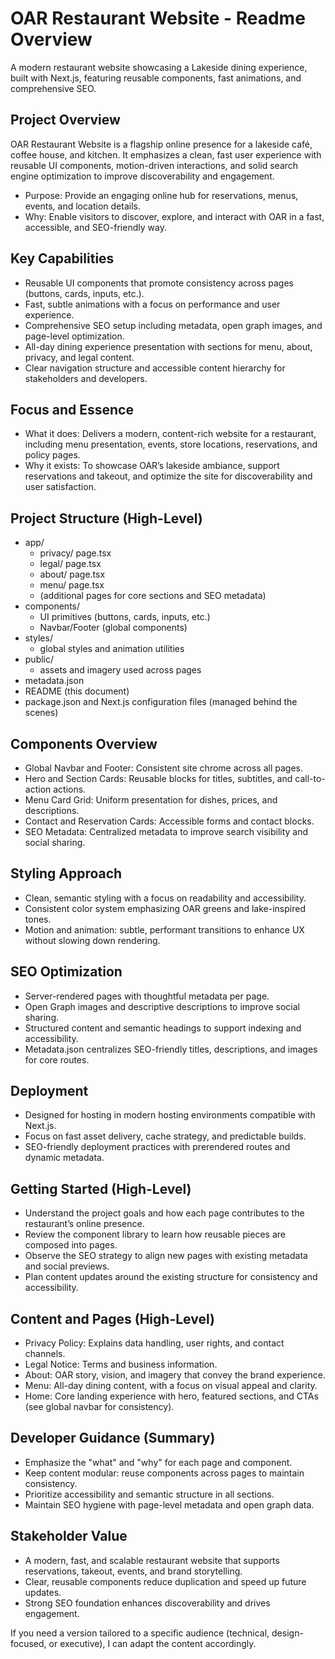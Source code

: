 # OAR Restaurant Website - Readme Overview

A modern restaurant website showcasing a Lakeside dining experience, built with Next.js, featuring reusable components, fast animations, and comprehensive SEO.

## Project Overview
OAR Restaurant Website is a flagship online presence for a lakeside café, coffee house, and kitchen. It emphasizes a clean, fast user experience with reusable UI components, motion-driven interactions, and solid search engine optimization to improve discoverability and engagement.

- Purpose: Provide an engaging online hub for reservations, menus, events, and location details.
- Why: Enable visitors to discover, explore, and interact with OAR in a fast, accessible, and SEO-friendly way.

## Key Capabilities
- Reusable UI components that promote consistency across pages (buttons, cards, inputs, etc.).
- Fast, subtle animations with a focus on performance and user experience.
- Comprehensive SEO setup including metadata, open graph images, and page-level optimization.
- All-day dining experience presentation with sections for menu, about, privacy, and legal content.
- Clear navigation structure and accessible content hierarchy for stakeholders and developers.

## Focus and Essence
- What it does: Delivers a modern, content-rich website for a restaurant, including menu presentation, events, store locations, reservations, and policy pages.
- Why it exists: To showcase OAR’s lakeside ambiance, support reservations and takeout, and optimize the site for discoverability and user satisfaction.

## Project Structure (High-Level)
- app/
  - privacy/ page.tsx
  - legal/ page.tsx
  - about/ page.tsx
  - menu/ page.tsx
  - (additional pages for core sections and SEO metadata)
- components/
  - UI primitives (buttons, cards, inputs, etc.)
  - Navbar/Footer (global components)
- styles/
  - global styles and animation utilities
- public/
  - assets and imagery used across pages
- metadata.json
- README (this document)
- package.json and Next.js configuration files (managed behind the scenes)

## Components Overview
- Global Navbar and Footer: Consistent site chrome across all pages.
- Hero and Section Cards: Reusable blocks for titles, subtitles, and call-to-action actions.
- Menu Card Grid: Uniform presentation for dishes, prices, and descriptions.
- Contact and Reservation Cards: Accessible forms and contact blocks.
- SEO Metadata: Centralized metadata to improve search visibility and social sharing.

## Styling Approach
- Clean, semantic styling with a focus on readability and accessibility.
- Consistent color system emphasizing OAR greens and lake-inspired tones.
- Motion and animation: subtle, performant transitions to enhance UX without slowing down rendering.

## SEO Optimization
- Server-rendered pages with thoughtful metadata per page.
- Open Graph images and descriptive descriptions to improve social sharing.
- Structured content and semantic headings to support indexing and accessibility.
- Metadata.json centralizes SEO-friendly titles, descriptions, and images for core routes.

## Deployment
- Designed for hosting in modern hosting environments compatible with Next.js.
- Focus on fast asset delivery, cache strategy, and predictable builds.
- SEO-friendly deployment practices with prerendered routes and dynamic metadata.

## Getting Started (High-Level)
- Understand the project goals and how each page contributes to the restaurant’s online presence.
- Review the component library to learn how reusable pieces are composed into pages.
- Observe the SEO strategy to align new pages with existing metadata and social previews.
- Plan content updates around the existing structure for consistency and accessibility.

## Content and Pages (High-Level)
- Privacy Policy: Explains data handling, user rights, and contact channels.
- Legal Notice: Terms and business information.
- About: OAR story, vision, and imagery that convey the brand experience.
- Menu: All-day dining content, with a focus on visual appeal and clarity.
- Home: Core landing experience with hero, featured sections, and CTAs (see global navbar for consistency).

## Developer Guidance (Summary)
- Emphasize the "what" and "why" for each page and component.
- Keep content modular: reuse components across pages to maintain consistency.
- Prioritize accessibility and semantic structure in all sections.
- Maintain SEO hygiene with page-level metadata and open graph data.

## Stakeholder Value
- A modern, fast, and scalable restaurant website that supports reservations, takeout, events, and brand storytelling.
- Clear, reusable components reduce duplication and speed up future updates.
- Strong SEO foundation enhances discoverability and drives engagement.

If you need a version tailored to a specific audience (technical, design-focused, or executive), I can adapt the content accordingly.